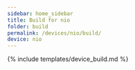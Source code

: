 ```yaml
---
sidebar: home_sidebar
title: Build for nio
folder: build
permalink: /devices/nio/build/
device: nio
---
```

{% include templates/device_build.md %}
